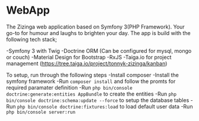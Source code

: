 # WebApp
The Zizinga web application based on Symfony 3(PHP Framework). Your go-to for humour and laughs to brighten your day.
The app is build with the following tech stack;

-Symfony 3 with Twig 
-Doctrine ORM (Can be configured for mysql, mongo or couch)
-Material Design for Bootstrap 
-RxJS
-Taiga.io for project management (https://tree.taiga.io/project/tonnyk-zizinga/kanban)

To setup, run through the following steps
-Install composer
-Install the symfony framework
-Run `composer install` and follow the promts for required paramater definition
-Run `php bin/console doctrine:generate:entities AppBundle` to create the entities 
-Run `php bin/console doctrine:schema:update --force` to setup the database tables
-Run `php bin/console doctrine:fixtures:load` to load default user data
-Run `php bin/console server:run` 